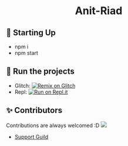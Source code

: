 <h1 align="center">Anit-Riad</h1>

## 📝 Starting Up
- npm i
- npm start

## 💨 Run the projects
- Glitch: [![Remix on Glitch](https://cdn.glitch.com/2703baf2-b643-4da7-ab91-7ee2a2d00b5b%2Fremix-button.svg)](https://glitch.com/edit/#!/import/github/Darkboy-js/anit-raid)
- Repl: [![Run on Repl.it](https://repl.it/badge/github/HELLMAKER0001/Alt-Detector)](https://repl.it/github/Darkboy-js/anit-raid)

## ✨ Contributors
Contributions are always welcomed :D
<a href="https://github.com/Darkboy-js/anit-raid">
  <img src="https://cdn.discordapp.com/avatars/697279777974911077/7aef2c8514f059c424c6f41a355ea707.webp?size=256" />
</a>

 - [Support Guild](https://discord.gg/6gzkUNq)
